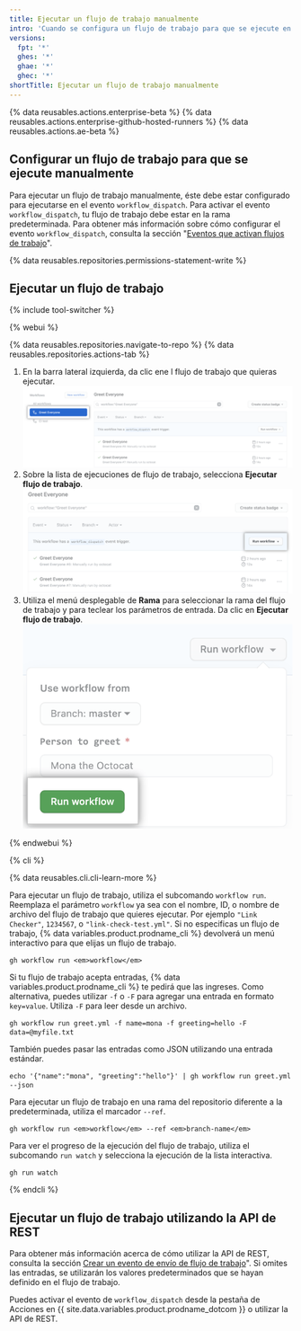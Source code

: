 ```yaml
---
title: Ejecutar un flujo de trabajo manualmente
intro: 'Cuando se configura un flujo de trabajo para que se ejecute en el evento `workflow_dispatch`, puedes ejecutarlo utilizando la pestaña de Acciones en {% data variables.product.prodname_dotcom %}, {% data variables.product.prodname_cli %}, o en la API de REST.'
versions:
  fpt: '*'
  ghes: '*'
  ghae: '*'
  ghec: '*'
shortTitle: Ejecutar un flujo de trabajo manualmente
---
```


{% data reusables.actions.enterprise-beta %}
{% data reusables.actions.enterprise-github-hosted-runners %}
{% data reusables.actions.ae-beta %}

## Configurar un flujo de trabajo para que se ejecute manualmente

Para ejecutar un flujo de trabajo manualmente, éste debe estar configurado para ejecutarse en el evento `workflow_dispatch`. Para activar el evento `workflow_dispatch`, tu flujo de trabajo debe estar en la rama predeterminada. Para obtener más información sobre cómo configurar el evento `workflow_dispatch`, consulta la sección "[Eventos que activan flujos de trabajo](/actions/reference/events-that-trigger-workflows#workflow_dispatch)".

{% data reusables.repositories.permissions-statement-write %}

## Ejecutar un flujo de trabajo

{% include tool-switcher %}

{% webui %}

{% data reusables.repositories.navigate-to-repo %}
{% data reusables.repositories.actions-tab %}
1. En la barra lateral izquierda, da clic ene l flujo de trabajo que quieras ejecutar. ![flujo de trabajo de la selección en las acciones](/assets/images/actions-select-workflow.png)
1. Sobre la lista de ejecuciones de flujo de trabajo, selecciona **Ejecutar flujo de trabajo**. ![envío del flujo de trabajo de las acciónes](/assets/images/actions-workflow-dispatch.png)
1. Utiliza el menú desplegable de **Rama** para seleccionar la rama del flujo de trabajo y para teclear los parámetros de entrada. Da clic en **Ejecutar flujo de trabajo**. ![flujo de trabajo de la ejecución manual de las acciones](/assets/images/actions-manually-run-workflow.png)

{% endwebui %}

{% cli %}

{% data reusables.cli.cli-learn-more %}

Para ejecutar un flujo de trabajo, utiliza el subcomando `workflow run`. Reemplaza el parámetro `workflow` ya sea con el nombre, ID, o nombre de archivo del flujo de trabajo que quieres ejecutar. Por ejemplo `"Link Checker"`, `1234567`, o `"link-check-test.yml"`. Si no especificas un flujo de trabajo, {% data variables.product.prodname_cli %} devolverá un menú interactivo para que elijas un flujo de trabajo.

```shell
gh workflow run <em>workflow</em>
```

Si tu flujo de trabajo acepta entradas, {% data variables.product.prodname_cli %} te pedirá que las ingreses. Como alternativa, puedes utilizar `-f` o `-F` para agregar una entrada en formato `key=value`. Utiliza `-F` para leer desde un archivo.

```shell
gh workflow run greet.yml -f name=mona -f greeting=hello -F data=@myfile.txt
```

También puedes pasar las entradas como JSON utilizando una entrada estándar.

```shell
echo '{"name":"mona", "greeting":"hello"}' | gh workflow run greet.yml --json
```

Para ejecutar un flujo de trabajo en una rama del repositorio diferente a la predeterminada, utiliza el marcador `--ref`.

```shell
gh workflow run <em>workflow</em> --ref <em>branch-name</em>
```

Para ver el progreso de la ejecución del flujo de trabajo, utiliza el subcomando `run watch` y selecciona la ejecución de la lista interactiva.

```shell
gh run watch
```

{% endcli %}

## Ejecutar un flujo de trabajo utilizando la API de REST

Para obtener más información acerca de cómo utilizar la API de REST, consulta la sección [Crear un evento de envío de flujo de trabajo](/rest/reference/actions/#create-a-workflow-dispatch-event)". Si omites las entradas, se utilizarán los valores predeterminados que se hayan definido en el flujo de trabajo.

Puedes activar el evento de `workflow_dispatch` desde la pestaña de Acciones en {{ site.data.variables.product.prodname_dotcom }} o utilizar la API de REST.
